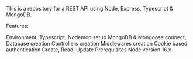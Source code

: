 This is a repository for a REST API using Node, Express, Typescript & MongoDB.

Features:

Environment, Typescript, Nodemon setup
MongoDB & Mongoose connect, Database creation
Controllers creation
Middlewares creation
Cookie based authentication
Create, Read, Update
Prerequisites
Node version 16.x
